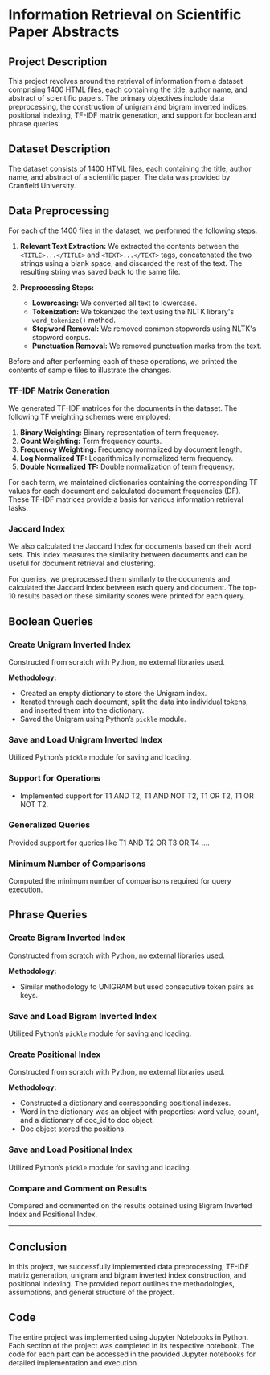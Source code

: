 # Information Retrieval on Scientific Paper Abstracts

## Project Description

This project revolves around the retrieval of information from a dataset comprising 1400 HTML files, each containing the title, author name, and abstract of scientific papers. The primary objectives include data preprocessing, the construction of unigram and bigram inverted indices, positional indexing, TF-IDF matrix generation, and support for boolean and phrase queries.

## Dataset Description

The dataset consists of 1400 HTML files, each containing the title, author name, and abstract of a scientific paper. The data was provided by Cranfield University.

## Data Preprocessing

For each of the 1400 files in the dataset, we performed the following steps:

1. **Relevant Text Extraction:** We extracted the contents between the `<TITLE>...</TITLE>` and `<TEXT>...</TEXT>` tags, concatenated the two strings using a blank space, and discarded the rest of the text. The resulting string was saved back to the same file.

2. **Preprocessing Steps:**
   - **Lowercasing:** We converted all text to lowercase.
   - **Tokenization:** We tokenized the text using the NLTK library's `word_tokenize()` method.
   - **Stopword Removal:** We removed common stopwords using NLTK's stopword corpus.
   - **Punctuation Removal:** We removed punctuation marks from the text.

Before and after performing each of these operations, we printed the contents of sample files to illustrate the changes.

### TF-IDF Matrix Generation

We generated TF-IDF matrices for the documents in the dataset. The following TF weighting schemes were employed:

1. **Binary Weighting:** Binary representation of term frequency.
2. **Count Weighting:** Term frequency counts.
3. **Frequency Weighting:** Frequency normalized by document length.
4. **Log Normalized TF:** Logarithmically normalized term frequency.
5. **Double Normalized TF:** Double normalization of term frequency.

For each term, we maintained dictionaries containing the corresponding TF values for each document and calculated document frequencies (DF). These TF-IDF matrices provide a basis for various information retrieval tasks.

### Jaccard Index

We also calculated the Jaccard Index for documents based on their word sets. This index measures the similarity between documents and can be useful for document retrieval and clustering.

For queries, we preprocessed them similarly to the documents and calculated the Jaccard Index between each query and document. The top-10 results based on these similarity scores were printed for each query.

## Boolean Queries

### Create Unigram Inverted Index

Constructed from scratch with Python, no external libraries used.

**Methodology:**
- Created an empty dictionary to store the Unigram index.
- Iterated through each document, split the data into individual tokens, and inserted them into the dictionary.
- Saved the Unigram using Python’s `pickle` module.

### Save and Load Unigram Inverted Index

Utilized Python’s `pickle` module for saving and loading.

### Support for Operations

- Implemented support for T1 AND T2, T1 AND NOT T2, T1 OR T2, T1 OR NOT T2.
   
### Generalized Queries

Provided support for queries like T1 AND T2 OR T3 OR T4 ....

### Minimum Number of Comparisons

Computed the minimum number of comparisons required for query execution.

## Phrase Queries

### Create Bigram Inverted Index

Constructed from scratch with Python, no external libraries used.

**Methodology:**
- Similar methodology to UNIGRAM but used consecutive token pairs as keys.

### Save and Load Bigram Inverted Index

Utilized Python’s `pickle` module for saving and loading.

### Create Positional Index

Constructed from scratch with Python, no external libraries used.

**Methodology:**
- Constructed a dictionary and corresponding positional indexes.
- Word in the dictionary was an object with properties: word value, count, and a dictionary of doc_id to doc object.
- Doc object stored the positions.

### Save and Load Positional Index

Utilized Python’s `pickle` module for saving and loading.

### Compare and Comment on Results

Compared and commented on the results obtained using Bigram Inverted Index and Positional Index.

---

## Conclusion

In this project, we successfully implemented data preprocessing, TF-IDF matrix generation, unigram and bigram inverted index construction, and positional indexing. The provided report outlines the methodologies, assumptions, and general structure of the project.

## Code

The entire project was implemented using Jupyter Notebooks in Python. Each section of the project was completed in its respective notebook. The code for each part can be accessed in the provided Jupyter notebooks for detailed implementation and execution.
